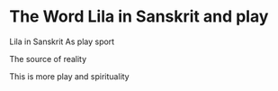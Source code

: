 # The Word Lila in Sanskrit and play

Lila in Sanskrit 
As play sport

The source of reality 

This is more play and spirituality
